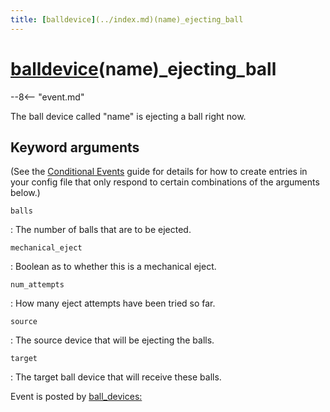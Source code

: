 ```yaml
---
title: [balldevice](../index.md)(name)_ejecting_ball
---
```


# [balldevice](../index.md)(name)_ejecting_ball


--8<-- "event.md"

The ball device called "name" is ejecting a ball right now.

## Keyword arguments

(See the [Conditional Events](overview/conditional.md)
guide for details for how to create entries in your config file that
only respond to certain combinations of the arguments below.)

`balls`

:   The number of balls that are to be ejected.

`mechanical_eject`

:   Boolean as to whether this is a mechanical eject.

`num_attempts`

:   How many eject attempts have been tried so far.

`source`

:   The source device that will be ejecting the balls.

`target`

:   The target ball device that will receive these balls.

Event is posted by [ball_devices:](../config/ball_devices.md)

